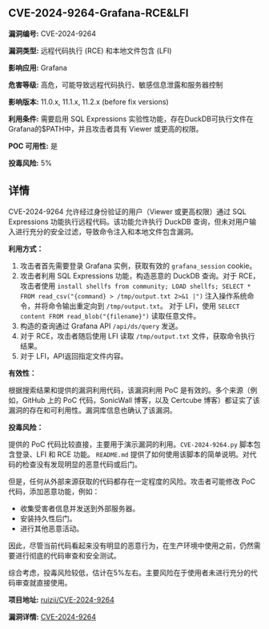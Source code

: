 ## CVE-2024-9264-Grafana-RCE&LFI

**漏洞编号:** CVE-2024-9264

**漏洞类型:** 远程代码执行 (RCE) 和本地文件包含 (LFI)

**影响应用:** Grafana

**危害等级:** 高危，可能导致远程代码执行、敏感信息泄露和服务器控制

**影响版本:** 11.0.x, 11.1.x, 11.2.x (before fix versions)

**利用条件:** 需要启用 SQL Expressions 实验性功能，存在DuckDB可执行文件在Grafana的$PATH中，并且攻击者具有 Viewer 或更高的权限。

**POC 可用性:** 是

**投毒风险:** 5%

## 详情

CVE-2024-9264 允许经过身份验证的用户（Viewer 或更高权限）通过 SQL Expressions 功能执行远程代码。该功能允许执行 DuckDB 查询，但未对用户输入进行充分的安全过滤，导致命令注入和本地文件包含漏洞。

**利用方式：**

1.  攻击者首先需要登录 Grafana 实例，获取有效的 `grafana_session` cookie。
2.  攻击者利用 SQL Expressions 功能，构造恶意的 DuckDB 查询。对于 RCE，攻击者使用 `install shellfs from community; LOAD shellfs; SELECT * FROM read_csv("{command} > /tmp/output.txt 2>&1 |")` 注入操作系统命令，并将命令输出重定向到 `/tmp/output.txt`。 对于 LFI，使用 `SELECT content FROM read_blob("{filename}")` 读取任意文件。
3.  构造的查询通过 Grafana API `/api/ds/query` 发送。
4.  对于 RCE，攻击者随后使用 LFI 读取 `/tmp/output.txt` 文件，获取命令执行结果。
5.  对于 LFI，API返回指定文件内容。

**有效性：**

根据搜索结果和提供的漏洞利用代码，该漏洞利用 PoC 是有效的。多个来源（例如，GitHub 上的 PoC 代码，SonicWall 博客，以及 Certcube 博客）都证实了该漏洞的存在和可利用性。漏洞库信息也确认了该漏洞。

**投毒风险：**

提供的 PoC 代码比较直接，主要用于演示漏洞的利用。`CVE-2024-9264.py` 脚本包含登录、LFI 和 RCE 功能。 `README.md` 提供了如何使用该脚本的简单说明。对代码的检查没有发现明显的恶意代码或后门。

但是，任何从外部来源获取的代码都存在一定程度的风险。攻击者可能修改 PoC 代码，添加恶意功能，例如：

*   收集受害者信息并发送到外部服务器。
*   安装持久性后门。
*   进行其他恶意活动。

因此，尽管当前代码看起来没有明显的恶意行为，在生产环境中使用之前，仍然需要进行彻底的代码审查和安全测试。

综合考虑，投毒风险较低，估计在5%左右。主要风险在于使用者未进行充分的代码审查就直接使用。


**项目地址:** [ruizii/CVE-2024-9264](https://github.com/ruizii/CVE-2024-9264)

**漏洞详情:** [CVE-2024-9264](https://nvd.nist.gov/vuln/detail/CVE-2024-9264)
